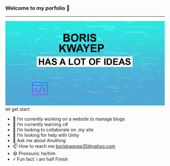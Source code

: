 ### Welcome to my porfolio 👋
-----------------------------


![](design.png)
let  get start:

- 🔭 I’m currently working on a website to manage blogs
- 🌱 I’m currently learning c#
- 👯 I’m looking to collaborate on .my site
- 🤔 I’m looking for help with Unity
- 💬 Ask me about Anuthing
- 📫 How to reach me boriskwayep35@yahoo.com
- 😄 Pronouns: he/him
- ⚡ Fun fact: i am half Finish

